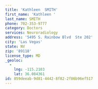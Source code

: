 ```yaml
---
title: 'Kathleen  SMITH'
first_name: 'Kathleen '
last_name: SMITH
phone: 702-353-9777
category: Doctors
services: Neuroradiology
address: '5495 S. Rainbow Blvd  Ste 202'
city: 'Las Vegas'
state: NV
zip: '89118'
license_type: MD
_geoloc:
  -
    lng: -115.2103
    lat: 36.084361
id: 059deeab-9d81-4442-8f82-2f86b96ef517
---
```

